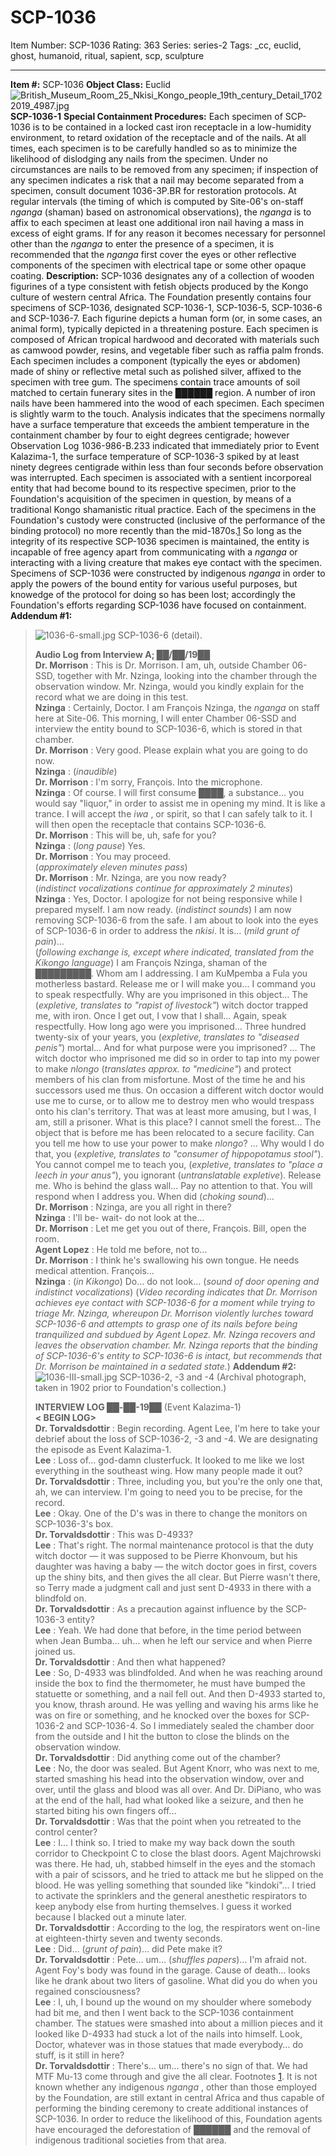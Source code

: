 # SCP-1036
Item Number: SCP-1036
Rating: 363
Series: series-2
Tags: _cc, euclid, ghost, humanoid, ritual, sapient, scp, sculpture

---

**Item #:** SCP-1036
**Object Class:** Euclid
![British_Museum_Room_25_Nkisi_Kongo_people_19th_century_Detail_17022019_4987.jpg](https://upload.wikimedia.org/wikipedia/commons/3/35/British_Museum_Room_25_Nkisi_Kongo_people_19th_century_Detail_17022019_4987.jpg)
**SCP-1036-1**
**Special Containment Procedures:** Each specimen of SCP-1036 is to be contained in a locked cast iron receptacle in a low-humidity environment, to retard oxidation of the receptacle and of the nails. At all times, each specimen is to be carefully handled so as to minimize the likelihood of dislodging any nails from the specimen. Under no circumstances are nails to be removed from any specimen; if inspection of any specimen indicates a risk that a nail may become separated from a specimen, consult document 1036-3P.BR for restoration protocols.
At regular intervals (the timing of which is computed by Site-06's on-staff _nganga_ (shaman) based on astronomical observations), the _nganga_ is to affix to each specimen at least one additional iron nail having a mass in excess of eight grams.
If for any reason it becomes necessary for personnel other than the _nganga_ to enter the presence of a specimen, it is recommended that the _nganga_ first cover the eyes or other reflective components of the specimen with electrical tape or some other opaque coating.
**Description:** SCP-1036 designates any of a collection of wooden figurines of a type consistent with fetish objects produced by the Kongo culture of western central Africa. The Foundation presently contains four specimens of SCP-1036, designated SCP-1036-1, SCP-1036-5, SCP-1036-6 and SCP-1036-7.
Each figurine depicts a human form (or, in some cases, an animal form), typically depicted in a threatening posture. Each specimen is composed of African tropical hardwood and decorated with materials such as camwood powder, resins, and vegetable fiber such as raffia palm fronds. Each specimen includes a component (typically the eyes or abdomen) made of shiny or reflective metal such as polished silver, affixed to the specimen with tree gum. The specimens contain trace amounts of soil matched to certain funerary sites in the ██████ region. A number of iron nails have been hammered into the wood of each specimen.
Each specimen is slightly warm to the touch. Analysis indicates that the specimens normally have a surface temperature that exceeds the ambient temperature in the containment chamber by four to eight degrees centigrade; however Observation Log 1036-986-B.233 indicated that immediately prior to Event Kalazima-1, the surface temperature of SCP-1036-3 spiked by at least ninety degrees centigrade within less than four seconds before observation was interrupted.
Each specimen is associated with a sentient incorporeal entity that had become bound to its respective specimen, prior to the Foundation's acquisition of the specimen in question, by means of a traditional Kongo shamanistic ritual practice. Each of the specimens in the Foundation's custody were constructed (inclusive of the performance of the binding protocol) no more recently than the mid-1870s.[1](javascript:;) So long as the integrity of its respective SCP-1036 specimen is maintained, the entity is incapable of free agency apart from communicating with a _nganga_ or interacting with a living creature that makes eye contact with the specimen. Specimens of SCP-1036 were constructed by indigenous _nganga_ in order to apply the powers of the bound entity for various useful purposes, but knowedge of the protocol for doing so has been lost; accordingly the Foundation's efforts regarding SCP-1036 have focused on containment.
**Addendum #1:**
> ![1036-6-small.jpg](https://scp-wiki.wdfiles.com/local--files/scp-1036/1036-6-small.jpg)
> SCP-1036-6 (detail).
>   
>  **Audio Log from Interview A; ██/██/19██**  
>  **Dr. Morrison** : This is Dr. Morrison. I am, uh, outside Chamber 06-SSD, together with Mr. Nzinga, looking into the chamber through the observation window. Mr. Nzinga, would you kindly explain for the record what we are doing in this test.  
>  **Nzinga** : Certainly, Doctor. I am François Nzinga, the _nganga_ on staff here at Site-06. This morning, I will enter Chamber 06-SSD and interview the entity bound to SCP-1036-6, which is stored in that chamber.  
>  **Dr. Morrison** : Very good. Please explain what you are going to do now.  
>  **Nzinga** : (_inaudible_)  
>  **Dr. Morrison** : I'm sorry, François. Into the microphone.  
>  **Nzinga** : Of course. I will first consume ████, a substance… you would say "liquor," in order to assist me in opening my mind. It is like a trance. I will accept the _iwa_ , or spirit, so that I can safely talk to it. I will then open the receptacle that contains SCP-1036-6.  
>  **Dr. Morrison** : This will be, uh, safe for you?  
>  **Nzinga** : (_long pause_) Yes.  
>  **Dr. Morrison** : You may proceed.  
>  (_approximately eleven minutes pass_)  
>  **Dr. Morrison** : Mr. Nzinga, are you now ready?  
>  (_indistinct vocalizations continue for approximately 2 minutes_)  
>  **Nzinga** : Yes, Doctor. I apologize for not being responsive while I prepared myself. I am now ready. (_indistinct sounds_) I am now removing SCP-1036-6 from the safe. I am about to look into the eyes of SCP-1036-6 in order to address the _nkisi_. It is… (_mild grunt of pain_)…  
>  (_following exchange is, except where indicated, translated from the Kikongo language_) I am François Nzinga, shaman of the █████████. Whom am I addressing. I am KuMpemba a Fula you motherless bastard. Release me or I will make you… I command you to speak respectfully. Why are you imprisoned in this object… The (_expletive, translates to "rapist of livestock"_) witch doctor trapped me, with iron. Once I get out, I vow that I shall… Again, speak respectfully. How long ago were you imprisoned… Three hundred twenty-six of your years, you (_expletive, translates to "diseased penis"_) mortal… And for what purpose were you imprisoned? … The witch doctor who imprisoned me did so in order to tap into my power to make _nlongo_ (_translates approx. to "medicine"_) and protect members of his clan from misfortune. Most of the time he and his successors used me thus. On occasion a different witch doctor would use me to curse, or to allow me to destroy men who would trespass onto his clan's territory. That was at least more amusing, but I was, I am, still a prisoner. What is this place? I cannot smell the forest… The object that is before me has been relocated to a secure facility. Can you tell me how to use your power to make _nlongo_? … Why would I do that, you (_expletive, translates to "consumer of hippopotamus stool"_). You cannot compel me to teach you, (_expletive, translates to "place a leech in your anus"_), you ignorant (_untranslatable expletive_). Release me. Who is behind the glass wall… Pay no attention to that. You will respond when I address you. When did (_choking sound_)…  
>  **Dr. Morrison** : Nzinga, are you all right in there?  
>  **Nzinga** : I'll be- wait- do not look at the…  
>  **Dr. Morrison** : Let me get you out of there, François. Bill, open the room.  
>  **Agent Lopez** : He told me before, not to…  
>  **Dr. Morrison** : I think he's swallowing his own tongue. He needs medical attention. François…  
>  **Nzinga** : (_in Kikongo_) Do… do not look… 
> (_sound of door opening and indistinct vocalizations_)
> (_Video recording indicates that Dr. Morrison achieves eye contact with SCP-1036-6 for a moment while trying to triage Mr. Nzinga, whereupon Dr. Morrison violently lurches toward SCP-1036-6 and attempts to grasp one of its nails before being tranquilized and subdued by Agent Lopez. Mr. Nzinga recovers and leaves the observation chamber. Mr. Nzinga reports that the binding of SCP-1036-6's entity to SCP-1036-6 is intact, but recommends that Dr. Morrison be maintained in a sedated state._)
**Addendum #2:**
> ![1036-III-small.jpg](https://scp-wiki.wdfiles.com/local--files/scp-1036/1036-III-small.jpg)
> SCP-1036-2, -3 and -4 (Archival photograph, taken in 1902 prior to Foundation's collection.)
>   
>  **INTERVIEW LOG ██-██-19██** (Event Kalazima-1)  
>  **< BEGIN LOG>**  
>  **Dr. Torvaldsdottir** : Begin recording. Agent Lee, I'm here to take your debrief about the loss of SCP-1036-2, -3 and -4. We are designating the episode as Event Kalazima-1.  
>  **Lee** : Loss of… god-damn clusterfuck. It looked to me like we lost everything in the southeast wing. How many people made it out?  
>  **Dr. Torvaldsdottir** : Three, including you, but you're the only one that, ah, we can interview. I'm going to need you to be precise, for the record.  
>  **Lee** : Okay. One of the D's was in there to change the monitors on SCP-1036-3's box.  
>  **Dr. Torvaldsdottir** : This was D-4933?  
>  **Lee** : That's right. The normal maintenance protocol is that the duty witch doctor — it was supposed to be Pierre Khonvoum, but his daughter was having a baby — the witch doctor goes in first, covers up the shiny bits, and then gives the all clear. But Pierre wasn't there, so Terry made a judgment call and just sent D-4933 in there with a blindfold on.  
>  **Dr. Torvaldsdottir** : As a precaution against influence by the SCP-1036-3 entity?  
>  **Lee** : Yeah. We had done that before, in the time period between when Jean Bumba… uh… when he left our service and when Pierre joined us.  
>  **Dr. Torvaldsdottir** : And then what happened?  
>  **Lee** : So, D-4933 was blindfolded. And when he was reaching around inside the box to find the thermometer, he must have bumped the statuette or something, and a nail fell out. And then D-4933 started to, you know, thrash around. He was yelling and waving his arms like he was on fire or something, and he knocked over the boxes for SCP-1036-2 and SCP-1036-4. So I immediately sealed the chamber door from the outside and I hit the button to close the blinds on the observation window.  
>  **Dr. Torvaldsdottir** : Did anything come out of the chamber?  
>  **Lee** : No, the door was sealed. But Agent Knorr, who was next to me, started smashing his head into the observation window, over and over, until the glass and blood was all over. And Dr. DiPiano, who was at the end of the hall, had what looked like a seizure, and then he started biting his own fingers off…  
>  **Dr. Torvaldsdottir** : Was that the point when you retreated to the control center?  
>  **Lee** : I… I think so. I tried to make my way back down the south corridor to Checkpoint C to close the blast doors. Agent Majchrowski was there. He had, uh, stabbed himself in the eyes and the stomach with a pair of scissors, and he tried to attack me but he slipped on the blood. He was yelling something that sounded like "kindoki"… I tried to activate the sprinklers and the general anesthetic respirators to keep anybody else from hurting themselves. I guess it worked because I blacked out a minute later.  
>  **Dr. Torvaldsdottir** : According to the log, the respirators went on-line at eighteen-thirty seven and twenty seconds.  
>  **Lee** : Did… (_grunt of pain_)… did Pete make it?  
>  **Dr. Torvaldsdottir** : Pete… um… (_shuffles papers_)… I'm afraid not. Agent Foy's body was found in the garage. Cause of death… looks like he drank about two liters of gasoline. What did you do when you regained consciousness?  
>  **Lee** : I, uh, I bound up the wound on my shoulder where somebody had bit me, and then I went back to the SCP-1036 containment chamber. The statues were smashed into about a million pieces and it looked like D-4933 had stuck a lot of the nails into himself. Look, Doctor, whatever was in those statues that made everybody… do stuff, is it still in here?  
>  **Dr. Torvaldsdottir** : There's… um… there's no sign of that. We had MTF Mu-13 come through and give the all clear.
Footnotes
[1](javascript:;). It is not known whether any indigenous _nganga_ , other than those employed by the Foundation, are still extant in central Africa and thus capable of performing the binding ceremony to create additional instances of SCP-1036. In order to reduce the likelihood of this, Foundation agents have encouraged the deforestation of ██████ and the removal of indigenous traditional societies from that area.